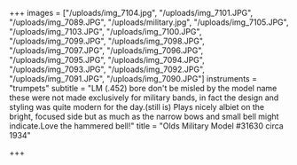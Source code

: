 +++
images = ["/uploads/img_7104.jpg", "/uploads/img_7101.JPG", "/uploads/img_7089.JPG", "/uploads/military.jpg", "/uploads/img_7105.JPG", "/uploads/img_7103.JPG", "/uploads/img_7100.JPG", "/uploads/img_7099.JPG", "/uploads/img_7098.JPG", "/uploads/img_7097.JPG", "/uploads/img_7096.JPG", "/uploads/img_7095.JPG", "/uploads/img_7094.JPG", "/uploads/img_7093.JPG", "/uploads/img_7092.JPG", "/uploads/img_7091.JPG", "/uploads/img_7090.JPG"]
instruments = "trumpets"
subtitle = "LM (.452) bore don't be misled by the model name these were not made exclusively for military bands, in fact the design and styling was quite modern for the day.(still is)  Plays nicely albiet on the bright, focused side but as much as the narrow bows and small bell might indicate.Love the hammered bell!"
title = "Olds Military Model #31630 circa 1934"

+++
